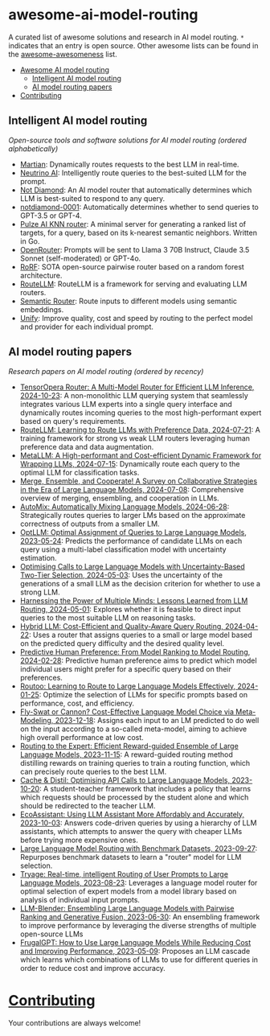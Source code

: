 # awesome-ai-model-routing
A curated list of awesome solutions and research in AI model routing. `*` indicates that an entry is open source. Other awesome lists can be found in the [awesome-awesomeness](https://github.com/bayandin/awesome-awesomeness) list.

- [Awesome AI model routing](#awesome-ai-model-routing)
    - [Intelligent AI model routing](#intelligent-ai-model-routing)
    - [AI model routing papers](#ai-model-routing-papers)
- [Contributing](#contributing)

## Intelligent AI model routing

*Open-source tools and software solutions for AI model routing (ordered alphabetically)*

- [Martian](https://www.withmartian.com/): Dynamically routes requests to the best LLM in real-time.
- [Neutrino AI](https://www.neutrinoapp.com/): Intelligently route queries to the best-suited LLM for the prompt.
- [Not Diamond](https://www.notdiamond.ai/): An AI model router that automatically determines which LLM is best-suited to respond to any query.
- [notdiamond-0001](https://huggingface.co/notdiamond/notdiamond-0001): Automatically determines whether to send queries to GPT-3.5 or GPT-4.
- [Pulze AI KNN router](https://github.com/pulzeai-oss/knn-router): A minimal server for generating a ranked list of targets, for a query, based on its k-nearest semantic neighbors. Written in Go.
- [OpenRouter](https://openrouter.ai/models/openrouter/auto): Prompts will be sent to Llama 3 70B Instruct, Claude 3.5 Sonnet (self-moderated) or GPT-4o.
- [RoRF](https://www.notdiamond.ai/blog/rorf): SOTA open-source pairwise router based on a random forest architecture.
- [RouteLLM](https://github.com/lm-sys/RouteLLM/tree/main): RouteLLM is a framework for serving and evaluating LLM routers.
- [Semantic Router](https://github.com/aurelio-labs/semantic-router): Route inputs to different models using semantic embeddings.
- [Unify](https://unify.ai/): Improve quality, cost and speed by routing to the perfect model and provider for each individual prompt.

## AI model routing papers

*Research papers on AI model routing (ordered by recency)*

- [TensorOpera Router: A Multi-Model Router for Efficient LLM Inference, 2024-10-23](https://arxiv.org/abs/2408.12320): A non-monolithic LLM querying system that seamlessly integrates various LLM experts into a single query interface and dynamically routes incoming queries to the most high-performant expert based on query's requirements.
- [RouteLLM: Learning to Route LLMs with Preference Data, 2024-07-21](https://arxiv.org/abs/2406.18665): A training framework for strong vs weak LLM routers leveraging human preference data and data augmentation.
- [MetaLLM: A High-performant and Cost-efficient Dynamic Framework for Wrapping LLMs, 2024-07-15](https://arxiv.org/abs/2407.10834): Dynamically route each query to the optimal LLM for classification tasks.
- [Merge, Ensemble, and Cooperate! A Survey on Collaborative Strategies in the Era of Large Language Models, 2024-07-08](https://arxiv.org/abs/2407.06089): Comprehensive overview of merging, ensembling, and cooperation in LLMs.
- [AutoMix: Automatically Mixing Language Models, 2024-06-28](https://arxiv.org/abs/2310.12963): Strategically routes queries to larger LMs based on the approximate correctness of outputs from a smaller LM.
- [OptLLM: Optimal Assignment of Queries to Large Language Models, 2023-05-24](https://arxiv.org/abs/2405.15130): Predicts the performance of candidate LLMs on each query using a multi-label classification model with uncertainty estimation.
- [Optimising Calls to Large Language Models with Uncertainty-Based Two-Tier Selection, 2024-05-03](https://arxiv.org/abs/2405.02134): Uses the uncertainty of the generations of a small LLM as the decision criterion for whether to use a strong LLM.
- [Harnessing the Power of Multiple Minds: Lessons Learned from LLM Routing, 2024-05-01](https://arxiv.org/abs/2405.00467): Explores whether it is feasible to direct input queries to the most suitable LLM on reasoning tasks.
- [Hybrid LLM: Cost-Efficient and Quality-Aware Query Routing, 2024-04-22](https://arxiv.org/abs/2404.14618): Uses a router that assigns queries to a small or large model based on the predicted query difficulty and the desired quality level.
- [Predictive Human Preference: From Model Ranking to Model Routing, 2024-02-28](https://huyenchip.com/2024/02/28/predictive-human-preference.html): Predictive human preference aims to predict which model individual users might prefer for a specific query based on their preferences.
- [Routoo: Learning to Route to Large Language Models Effectively, 2024-01-25](https://arxiv.org/abs/2401.13979): Optimize the selection of LLMs for specific prompts based on performance, cost, and efficiency.
- [Fly-Swat or Cannon? Cost-Effective Language Model Choice via Meta-Modeling, 2023-12-18](https://arxiv.org/abs/2308.06077): Assigns each input to an LM predicted to do well on the input according to a so-called meta-model, aiming to achieve high overall performance at low cost.
- [Routing to the Expert: Efficient Reward-guided Ensemble of Large Language Models, 2023-11-15](https://arxiv.org/abs/2311.08692): A reward-guided routing method distilling rewards on training queries to train a routing function, which can precisely route queries to the best LLM.
- [Cache & Distil: Optimising API Calls to Large Language Models, 2023-10-20](https://arxiv.org/abs/2310.13561): A student-teacher framework that includes a policy that learns which requests should be processed by the student alone and which should be redirected to the teacher LLM.
- [EcoAssistant: Using LLM Assistant More Affordably and Accurately, 2023-10-03](https://arxiv.org/abs/2310.03046): Answers code-driven queries by using a hierarchy of LLM assistants, which attempts to answer the query with cheaper LLMs before trying more expensive ones.
- [Large Language Model Routing with Benchmark Datasets, 2023-09-27](https://arxiv.org/abs/2309.15789): Repurposes benchmark datasets to learn a "router" model for LLM selection.
- [Tryage: Real-time, intelligent Routing of User Prompts to Large Language Models, 2023-08-23](https://arxiv.org/abs/2308.11601): Leverages a language model router for optimal selection of expert models from a model library based on analysis of individual input prompts.
- [LLM-Blender: Ensembling Large Language Models with Pairwise Ranking and Generative Fusion, 2023-06-30](https://arxiv.org/abs/2306.02561): An ensembling framework to improve performance by leveraging the diverse strengths of multiple open-source LLMs
- [FrugalGPT: How to Use Large Language Models While Reducing Cost and Improving Performance, 2023-05-09](https://arxiv.org/abs/2305.05176): Proposes an LLM cascade which learns which combinations of LLMs to use for different queries in order to reduce cost and improve accuracy.

# [Contributing](https://github.com/Not-Diamond/awesome-ai-model-routing/blob/main/CONTRIBUTING.md)

Your contributions are always welcome!